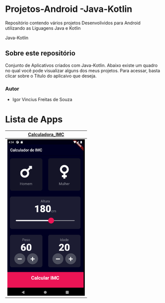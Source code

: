 # Projetos-Android -Java-Kotlin
Repositório contendo vários projetos Desenvolividos para Android utilizando as Liguagens Java e Kotlin

Java-Kotlin
## Sobre este repositório
Conjunto de Aplicativos criados com Java-Kotlin. Abaixo existe um quadro no qual você pode visualizar alguns dos meus projetos. Para acessar, basta clicar sobre o Título do aplicaivo que deseja.

### Autor

* Igor Vincius Freitas de Souza
 
# Lista de Apps

 | [**Calculadora_IMC**](https://github.com/igor1043/Projetos-em-Flutter/tree/main/Calculadora_IMC)      | 
|------------|
|  <img src="https://github.com/igor1043/Projetos-em-Flutter/blob/main/Calculadora_IMC/Img/IMG%20(4).png" width="250"> |
